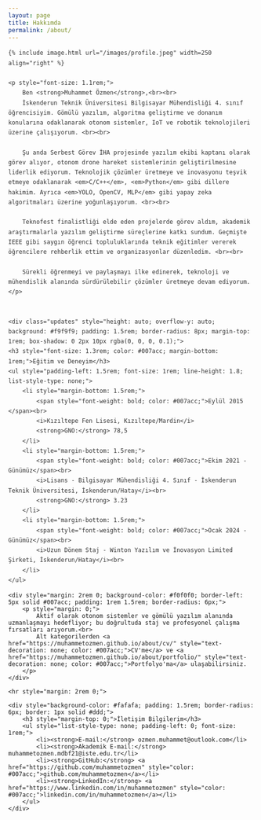 ```yaml
---
layout: page
title: Hakkımda
permalink: /about/
---
```


<div style="max-width: 900px; margin: 0 auto; font-family: 'Segoe UI', Tahoma, Geneva, Verdana, sans-serif; line-height: 1.7; color: #333;">

    {% include image.html url="/images/profile.jpeg" width=250 align="right" %}

    <p style="font-size: 1.1rem;">
        Ben <strong>Muhammet Özmen</strong>,<br><br>
        İskenderun Teknik Üniversitesi Bilgisayar Mühendisliği 4. sınıf öğrencisiyim. Gömülü yazılım, algoritma geliştirme ve donanım konularına odaklanarak otonom sistemler, IoT ve robotik teknolojileri üzerine çalışıyorum. <br><br>

        Şu anda Serbest Görev İHA projesinde yazılım ekibi kaptanı olarak görev alıyor, otonom drone hareket sistemlerinin geliştirilmesine liderlik ediyorum. Teknolojik çözümler üretmeye ve inovasyonu teşvik etmeye odaklanarak <em>C/C++</em>, <em>Python</em> gibi dillere hakimim. Ayrıca <em>YOLO, OpenCV, MLP</em> gibi yapay zeka algoritmaları üzerine yoğunlaşıyorum. <br><br>

        Teknofest finalistliği elde eden projelerde görev aldım, akademik araştırmalarla yazılım geliştirme süreçlerine katkı sundum. Geçmişte IEEE gibi saygın öğrenci topluluklarında teknik eğitimler vererek öğrencilere rehberlik ettim ve organizasyonlar düzenledim. <br><br>

        Sürekli öğrenmeyi ve paylaşmayı ilke edinerek, teknoloji ve mühendislik alanında sürdürülebilir çözümler üretmeye devam ediyorum.
    </p>

    
    <div class="updates" style="height: auto; overflow-y: auto; background: #f9f9f9; padding: 1.5rem; border-radius: 8px; margin-top: 1rem; box-shadow: 0 2px 10px rgba(0, 0, 0, 0.1);">
    <h3 style="font-size: 1.3rem; color: #007acc; margin-bottom: 1rem;">Eğitim ve Deneyim</h3>
    <ul style="padding-left: 1.5rem; font-size: 1rem; line-height: 1.8; list-style-type: none;">
        <li style="margin-bottom: 1.5rem;">
            <span style="font-weight: bold; color: #007acc;">Eylül 2015 </span><br>
            <i>Kızıltepe Fen Lisesi, Kızıltepe/Mardin</i>
            <strong>GNO:</strong> 78,5
        </li>
        <li style="margin-bottom: 1.5rem;">
            <span style="font-weight: bold; color: #007acc;">Ekim 2021 - Günümüz</span><br>
            <i>Lisans - Bilgisayar Mühendisliği 4. Sınıf - İskenderun Teknik Üniversitesi, İskenderun/Hatay</i><br>
            <strong>GNO:</strong> 3.23
        </li>
        <li style="margin-bottom: 1.5rem;">
            <span style="font-weight: bold; color: #007acc;">Ocak 2024 - Günümüz</span><br>
            <i>Uzun Dönem Staj - Winton Yazılım ve İnovasyon Limited Şirketi, İskenderun/Hatay</i><br>
        </li>
    </ul>
</div>


    <div style="margin: 2rem 0; background-color: #f0f0f0; border-left: 5px solid #007acc; padding: 1rem 1.5rem; border-radius: 6px;">
        <p style="margin: 0;">
            Aktif olarak otonom sistemler ve gömülü yazılım alanında uzmanlaşmayı hedefliyor; bu doğrultuda staj ve profesyonel çalışma fırsatları arıyorum.<br>
            Alt kategorilerden <a href="https://muhammetozmen.github.io/about/cv/" style="text-decoration: none; color: #007acc;">CV'me</a> ve <a href="https://muhammetozmen.github.io/about/portfolio/" style="text-decoration: none; color: #007acc;">Portfolyo'ma</a> ulaşabilirsiniz.
        </p>
    </div>

    <hr style="margin: 2rem 0;">

    <div style="background-color: #fafafa; padding: 1.5rem; border-radius: 6px; border: 1px solid #ddd;">
        <h3 style="margin-top: 0;">İletişim Bilgilerim</h3>
        <ul style="list-style-type: none; padding-left: 0; font-size: 1rem;">
            <li><strong>E-mail:</strong> ozmen.muhammet@outlook.com</li>
            <li><strong>Akademik E-mail:</strong> muhammetozmen.mdbf21@iste.edu.tr</li>
            <li><strong>GitHub:</strong> <a href="https://github.com/muhammetozmen" style="color: #007acc;">github.com/muhammetozmen</a></li>
            <li><strong>LinkedIn:</strong> <a href="https://www.linkedin.com/in/muhammetozmen" style="color: #007acc;">linkedin.com/in/muhammetozmen</a></li>
        </ul>
    </div>

</div>
